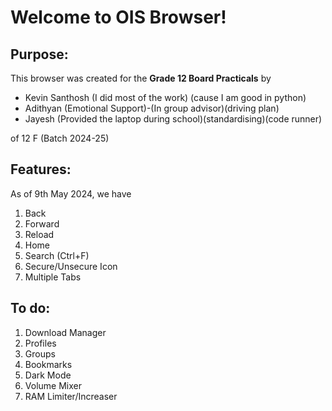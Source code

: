 # Welcome to OIS Browser!
## Purpose:
This browser was created for the **Grade 12 Board Practicals** by 

 - Kevin Santhosh (I did most of the work) (cause I am good in python)
 - Adithyan (Emotional Support)-(In group advisor)(driving plan)
 - Jayesh (Provided the laptop during school)(standardising)(code runner)

of 12 F (Batch 2024-25)

## Features:

As of 9th May 2024, we have

 1. Back
 2. Forward
 3. Reload
 4. Home 
 5. Search (Ctrl+F)
 6. Secure/Unsecure Icon
 7. Multiple Tabs

## To do:
 1. Download Manager
 2. Profiles
 3. Groups
 4. Bookmarks 
 5. Dark Mode
 6. Volume Mixer
 7. RAM Limiter/Increaser
